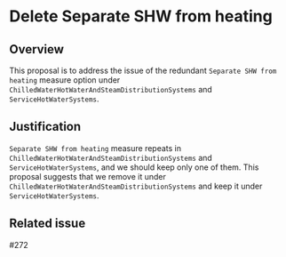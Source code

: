 # Delete Separate SHW from heating

## Overview

This proposal is to address the issue of the redundant `Separate SHW from heating` measure option under `ChilledWaterHotWaterAndSteamDistributionSystems` and `ServiceHotWaterSystems`.

## Justification

`Separate SHW from heating` measure repeats in `ChilledWaterHotWaterAndSteamDistributionSystems` and `ServiceHotWaterSystems`, and we should keep only one of them. This proposal suggests that we remove it under `ChilledWaterHotWaterAndSteamDistributionSystems` and keep it under `ServiceHotWaterSystems`.

## Related issue 
#272
